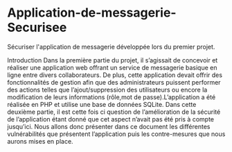 # Application-de-messagerie-Securisee
Sécuriser l'application de messagerie développée lors du premier projet.

Introduction
Dans la première partie du projet, il s’agissait de concevoir et réaliser une application web offrant un service de messagerie basique en ligne entre divers collaborateurs. De plus, cette application devait offrir des fonctionnalités de gestion afin que des administrateurs puissent performer des actions telles que l’ajout/suppression des utilisateurs ou encore la modification de leurs informations (rôle,mot de passe).L’application a été réalisée en PHP et utilise une base de données SQLite.
Dans cette deuxième partie, il est cette fois ci question de l’amélioration de la sécurité de l’application étant donné que cet aspect n’avait pas été pris à compte jusqu’ici. Nous allons donc présenter dans ce document les différentes vulnérabilités que présentent l’application puis les contre-mesures que nous aurons mises en place.
